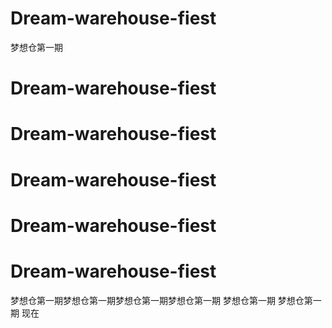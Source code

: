 ﻿# Dream-warehouse-fiest
梦想仓第一期
# Dream-warehouse-fiest
# Dream-warehouse-fiest
# Dream-warehouse-fiest
# Dream-warehouse-fiest
# Dream-warehouse-fiest
梦想仓第一期梦想仓第一期梦想仓第一期梦想仓第一期
梦想仓第一期
梦想仓第一期
现在